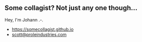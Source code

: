 ## Some collagist? Not just any one though...

Hey, I'm Johann .-.<br>

 - https://somecollagist.github.io
 - scott@proleindustries.com
